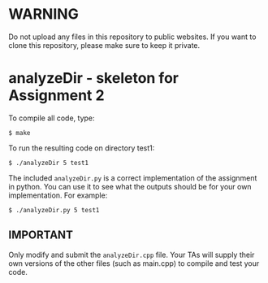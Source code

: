 # WARNING
Do not upload any files in this repository to public websites. If you want to clone this repository, please make sure to keep it private.

# analyzeDir - skeleton for Assignment 2

To compile all code, type:
```
$ make
```

To run the resulting code on directory test1:
```
$ ./analyzeDir 5 test1
```

The included `analyzeDir.py` is a correct implementation of the assignment in python. You can use it to see what the outputs should be
for your own implementation. For example:

```
$ ./analyzeDir.py 5 test1
```


## IMPORTANT

Only modify and submit the `analyzeDir.cpp` file. Your TAs will
supply their own versions of the other files (such as main.cpp) to
compile and test your code.


